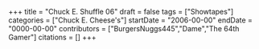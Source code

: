 +++
title = "Chuck E. Shuffle 06"
draft = false
tags = ["Showtapes"]
categories = ["Chuck E. Cheese's"]
startDate = "2006-00-00"
endDate = "0000-00-00"
contributors = ["BurgersNuggs445","Dame","The 64th Gamer"]
citations = []
+++
